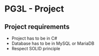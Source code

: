 # PG3L - Project

## Project requirements

* Project has to be in C#
* Database has to be in MySQL or MariaDB
* Respect SOLID principle
